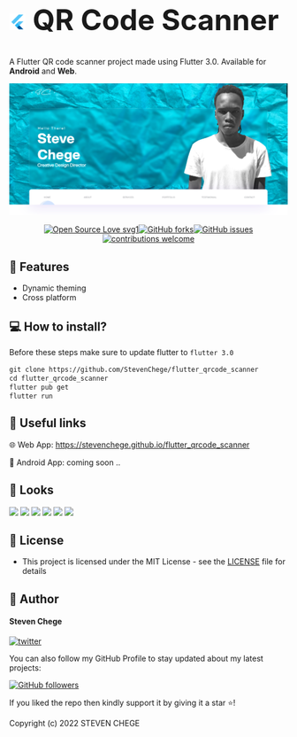 <h1 align="start" style="font-size: 52px;" ><img height=30 src="https://raw.githubusercontent.com/github/explore/80688e429a7d4ef2fca1e82350fe8e3517d3494d/topics/flutter/flutter.png"> QR Code Scanner </h1>

A Flutter QR code scanner project made using Flutter 3.0. Available for **Android** and **Web**.

<img src="https://github.com/StevenChege/flutter_developer_portfolio/blob/master/assets/images/Screenshot1.png"> <!-- big image -->

<div align="center">

[![Open Source Love svg1](https://badges.frapsoft.com/os/v1/open-source.svg?v=103)](#)[![GitHub forks](https://img.shields.io/github/forks/StevenChege/flutter_qrcode_scanner?style=social)](https://github.com/StevenChege/flutter_qrcode_scanner/fork)[![GitHub issues](https://img.shields.io/github/issues/StevenChege/flutter_qrcode_scanner)](https://github.com/StevenChege/flutter_qrcode_scanner/issues)[![contributions welcome](https://img.shields.io/badge/contributions-welcome-brightgreen.svg?style=flat&label=Contributions&colorA=red&colorB=black)](#)

</div>  <!-- buttons -->

## 🤖 Features

- Dynamic theming
- Cross platform

## 💻 How to install?

Before these steps make sure to update flutter to `flutter 3.0`

```
git clone https://github.com/StevenChege/flutter_qrcode_scanner
cd flutter_qrcode_scanner
flutter pub get
flutter run
```

## 🔗 Useful links

🌐 Web App: https://stevenchege.github.io/flutter_qrcode_scanner

📱 Android App: coming soon ..

## 👀 Looks

<img src="https://github.com/StevenChege/flutter_qrcode_scanner/blob/master/assets/images/Screenshot1.png"> <img src="https://github.com/StevenChege/flutter_qrcode_scanner/blob/master/assets/images/Screenshot2.png"> <img src="https://github.com/StevenChege/flutter_qrcode_scanner/blob/master/assets/images/Screenshota.png"> <img src="https://github.com/StevenChege/flutter_qrcode_scanner/blob/master/assets/images/Screenshotc.png"> <img src="https://github.com/StevenChege/flutter_qrcode_scanner/blob/master/assets/images/Screenshotz.png"> <img src="https://github.com/StevenChege/flutter_qrcode_scanner/blob/master/assets/images/Screenshotb.png">

## 🔑 License

- This project is licensed under the MIT License - see the [LICENSE](LICENSE.md) file for details

## 🧑 Author

#### Steven Chege

[![twitter](https://img.shields.io/badge/twitter-1DA1F2?style=for-the-badge&logo=twitter&logoColor=white)](https://twitter.com/hynes_steve)

You can also follow my GitHub Profile to stay updated about my latest projects:

[![GitHub followers](https://img.shields.io/github/followers/StevenChege?style=social)](https://github.com/StevenChege)

If you liked the repo then kindly support it by giving it a star ⭐!

Copyright (c) 2022 STEVEN CHEGE
